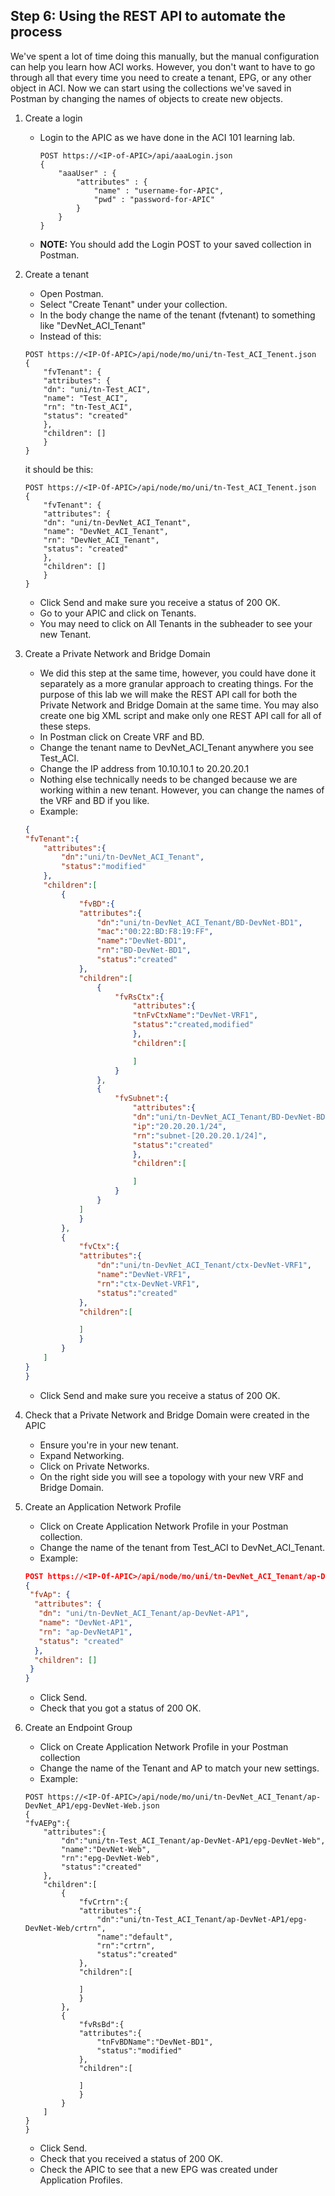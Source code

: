 ## Step 6: Using the REST API to automate the process

We've spent a lot of time doing this manually, but the manual configuration can help you learn how ACI works. However, you don't want to have to go through all that every time you need to create a tenant, EPG, or any other object in ACI. Now we can start using the collections we've saved in Postman by changing the names of objects to create new objects.

1. Create a login
	* Login to the APIC as we have done in the ACI 101 learning lab.
        ```
        POST https://<IP-of-APIC>/api/aaaLogin.json
        {
            "aaaUser" : {
                "attributes" : {
                    "name" : "username-for-APIC",
                    "pwd" : "password-for-APIC"
                }
            }
        }
        ```
	* **NOTE:** You should add the Login POST to your saved collection in Postman.

2. Create a tenant
	* Open Postman.
	* Select "Create Tenant" under your collection.
	* In the body change the name of the tenant (fvtenant) to something like "DevNet_ACI_Tenant"
	* Instead of this:
	```
    POST https://<IP-Of-APIC>/api/node/mo/uni/tn-Test_ACI_Tenent.json
    {
        "fvTenant": {
        "attributes": {
        "dn": "uni/tn-Test_ACI",
        "name": "Test_ACI",
        "rn": "tn-Test_ACI",
        "status": "created"
        },
        "children": []
        }
    }
	```
	it should be this:
	```
    POST https://<IP-Of-APIC>/api/node/mo/uni/tn-Test_ACI_Tenent.json
    {
        "fvTenant": {
        "attributes": {
        "dn": "uni/tn-DevNet_ACI_Tenant",
        "name": "DevNet_ACI_Tenant",
        "rn": "DevNet_ACI_Tenant",
        "status": "created"
        },
        "children": []
        }
	}
	```
	* Click Send and make sure you receive a status of 200 OK.
	* Go to your APIC and click on Tenants.
	* You may need to click on All Tenants in the subheader to see your new Tenant.

3. Create a Private Network and Bridge Domain
	* We did this step at the same time, however, you could have done it separately as a more granular approach to creating things. For the purpose of this lab we will make the REST API call for both the Private Network and Bridge Domain at the same time. You may also create one big XML script and make only one REST API call for all of these steps.
	* In Postman click on Create VRF and BD.
	* Change the tenant name to DevNet_ACI_Tenant anywhere you see Test_ACI.
	* Change the IP address from 10.10.10.1 to 20.20.20.1
	* Nothing else technically needs to be changed because we are working within a new tenant. However, you can change the names of the VRF and BD if you like.
	* Example:
    ```json
    {  
    "fvTenant":{  
        "attributes":{  
            "dn":"uni/tn-DevNet_ACI_Tenant",
            "status":"modified"
        },
        "children":[  
            {  
                "fvBD":{  
                "attributes":{  
                    "dn":"uni/tn-DevNet_ACI_Tenant/BD-DevNet-BD1",
                    "mac":"00:22:BD:F8:19:FF",
                    "name":"DevNet-BD1",
                    "rn":"BD-DevNet-BD1",
                    "status":"created"
                },
                "children":[  
                    {  
                        "fvRsCtx":{  
                            "attributes":{  
                            "tnFvCtxName":"DevNet-VRF1",
                            "status":"created,modified"
                            },
                            "children":[  

                            ]
                        }
                    },
                    {  
                        "fvSubnet":{  
                            "attributes":{  
                            "dn":"uni/tn-DevNet_ACI_Tenant/BD-DevNet-BD1/subnet-[20.20.20.1/24]",
                            "ip":"20.20.20.1/24",
                            "rn":"subnet-[20.20.20.1/24]",
                            "status":"created"
                            },
                            "children":[  

                            ]
                        }
                    }
                ]
                }
            },
            {  
                "fvCtx":{  
                "attributes":{  
                    "dn":"uni/tn-DevNet_ACI_Tenant/ctx-DevNet-VRF1",
                    "name":"DevNet-VRF1",
                    "rn":"ctx-DevNet-VRF1",
                    "status":"created"
                },
                "children":[  

                ]
                }
            }
        ]
    }
    }
    ```
	* Click Send and make sure you receive a status of 200 OK.

4. Check that a Private Network and Bridge Domain were created in the APIC
	* Ensure you're in your new tenant.
	* Expand Networking.
	* Click on Private Networks.
	* On the right side you will see a topology with your new VRF and Bridge Domain.

5. Create an Application Network Profile
	* Click on Create Application Network Profile in your Postman collection.
	* Change the name of the tenant from Test_ACI to DevNet_ACI_Tenant.
	* Example:
	```json
	POST https://<IP-Of-APIC>/api/node/mo/uni/tn-DevNet_ACI_Tenant/ap-DevNet-AP1.json
    {
	 "fvAp": {
	  "attributes": {
	   "dn": "uni/tn-DevNet_ACI_Tenant/ap-DevNet-AP1",
	   "name": "DevNet-AP1",
	   "rn": "ap-DevNetAP1",
	   "status": "created"
	  },
	  "children": []
	 }
	}
	```
	* Click Send.
	* Check that you got a status of 200 OK.

6. Create an Endpoint Group
	* Click on Create Application Network Profile in your Postman collection
	* Change the name of the Tenant and AP to match your new settings.
	* Example:
    ```
    POST https://<IP-Of-APIC>/api/node/mo/uni/tn-DevNet_ACI_Tenant/ap-DevNet_AP1/epg-DevNet-Web.json
    {  
    "fvAEPg":{  
        "attributes":{  
            "dn":"uni/tn-Test_ACI_Tenant/ap-DevNet-AP1/epg-DevNet-Web",
            "name":"DevNet-Web",
            "rn":"epg-DevNet-Web",
            "status":"created"
        },
        "children":[  
            {  
                "fvCrtrn":{  
                "attributes":{  
                    "dn":"uni/tn-Test_ACI_Tenant/ap-DevNet-AP1/epg-DevNet-Web/crtrn",
                    "name":"default",
                    "rn":"crtrn",
                    "status":"created"
                },
                "children":[  

                ]
                }
            },
            {  
                "fvRsBd":{  
                "attributes":{  
                    "tnFvBDName":"DevNet-BD1",
                    "status":"modified"
                },
                "children":[  

                ]
                }
            }
        ]
    }
    }
    ```
	* Click Send.
	* Check that you received a status of 200 OK.
	* Check the APIC to see that a new EPG was created under Application Profiles.
